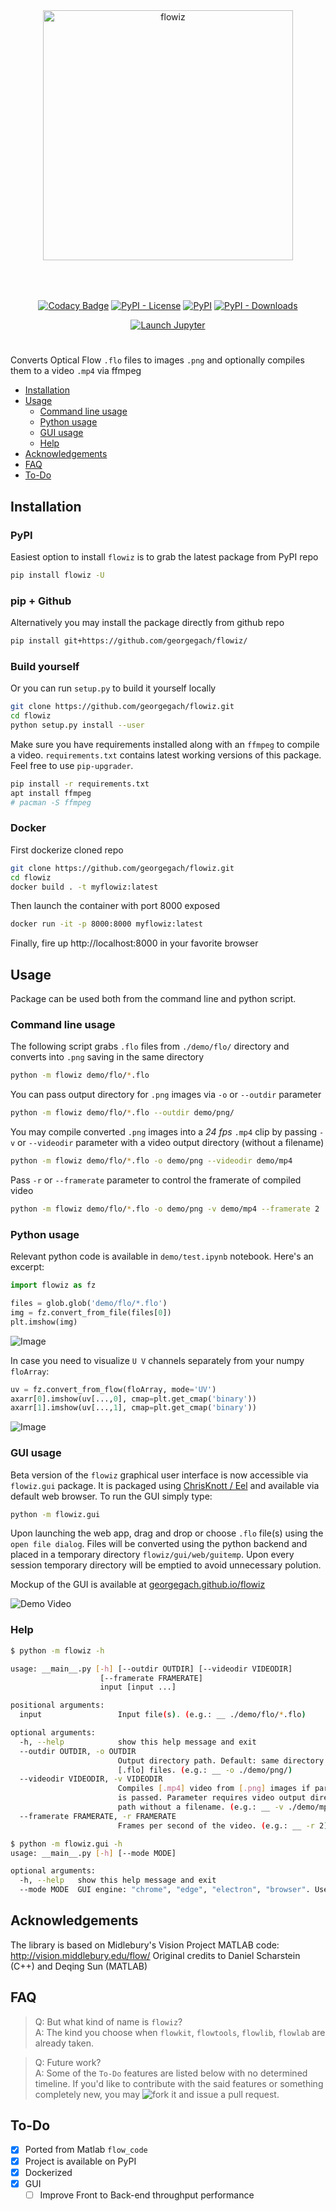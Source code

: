 <p align="center">
<img src="https://raw.githubusercontent.com/georgegach/flowiz/master/flowiz/gui/web/assets/flowiz-logo.png" width=400 alt='flowiz' style="margin:50px;max-width:400px">
<p>
    
<p align="center"><a href="https://www.codacy.com/app/georgegach/flowiz?utm_source=github.com&amp;utm_medium=referral&amp;utm_content=georgegach/flowiz&amp;utm_campaign=Badge_Grade"><img src="https://api.codacy.com/project/badge/Grade/676e7f10fc8a46c28ce69409a587828c" alt="Codacy Badge" /></a>
<a href="https://github.com/georgegach/flowiz/blob/master/LICENSE"><img src="https://img.shields.io/pypi/l/flowiz.svg" alt="PyPI - License" /></a>
<a href="https://pypi.org/project/flowiz/"><img src="https://img.shields.io/pypi/v/flowiz.svg" alt="PyPI" /></a>
<a href="https://pypistats.org/search/flowiz"><img src="https://img.shields.io/pypi/dm/flowiz.svg" alt="PyPI - Downloads" /></a>
    </p>
<p align="center">
<a href="https://mybinder.org/v2/gh/georgegach/flowiz/master?filepath=demo%2Ftest.ipynb"><img src="https://img.shields.io/static/v1.svg?label=launch&amp;message=notebook&amp;color=F37626&amp;style=for-the-badge&amp;logo=jupyter" alt="Launch Jupyter" /></a></p>
</p>

<h1></h1>

Converts Optical Flow `.flo` files to images `.png` and optionally compiles them to a video `.mp4` via ffmpeg

-   [Installation](#installation)
-   [Usage](#usage)
    -   [Command line usage](#command-line-usage)
    -   [Python usage](#python-usage)
    -   [GUI usage](#gui-usage)
    -   [Help](#help)
-   [Acknowledgements](#acknowledgements)
-   [FAQ](#faq)
-   [To-Do](#to-do)

## Installation
### PyPI

Easiest option to install `flowiz` is to grab the latest package from PyPI repo

```bash
pip install flowiz -U
```

### pip + Github
Alternatively you may install the package directly from github repo

```bash
pip install git+https://github.com/georgegach/flowiz/
```

### Build yourself
Or you can run `setup.py` to build it yourself locally

```bash
git clone https://github.com/georgegach/flowiz.git
cd flowiz
python setup.py install --user
```

Make sure you have requirements installed along with an `ffmpeg` to compile a video. `requirements.txt` contains latest working versions of this package. Feel free to use `pip-upgrader`. 
```bash
pip install -r requirements.txt
apt install ffmpeg 
# pacman -S ffmpeg
```

### Docker
First dockerize cloned repo
```bash
git clone https://github.com/georgegach/flowiz.git
cd flowiz
docker build . -t myflowiz:latest
```

Then launch the container with port 8000 exposed
```bash
docker run -it -p 8000:8000 myflowiz:latest
```

Finally, fire up http://localhost:8000 in your favorite browser

## Usage

Package can be used both from the command line and python script.

### Command line usage

The following script grabs `.flo` files from `./demo/flo/` directory and converts into `.png` saving in the same directory

```bash
python -m flowiz demo/flo/*.flo
```

You can pass output directory for `.png` images via `-o` or `--outdir` parameter

```bash
python -m flowiz demo/flo/*.flo --outdir demo/png/
```

You may compile converted `.png` images into a _24 fps_ `.mp4` clip by passing `-v` or `--videodir` parameter with a video output directory (without a filename)

```bash
python -m flowiz demo/flo/*.flo -o demo/png --videodir demo/mp4
```

Pass `-r` or `--framerate` parameter to control the framerate of compiled video

```bash
python -m flowiz demo/flo/*.flo -o demo/png -v demo/mp4 --framerate 2
```

### Python usage

Relevant python code is available in `demo/test.ipynb` notebook. Here's an excerpt:

```python
import flowiz as fz

files = glob.glob('demo/flo/*.flo')
img = fz.convert_from_file(files[0])
plt.imshow(img)
```

![Image](https://raw.githubusercontent.com/georgegach/flowiz/master/demo/png/frame_0001.flo.png)

In case you need to visualize `U V` channels separately from your numpy `floArray`:

```python
uv = fz.convert_from_flow(floArray, mode='UV')
axarr[0].imshow(uv[...,0], cmap=plt.get_cmap('binary'))
axarr[1].imshow(uv[...,1], cmap=plt.get_cmap('binary'))
```

![Image](https://raw.githubusercontent.com/georgegach/flowiz/master/demo/githubassets/uv_flows.png)

### GUI usage

Beta version of the `flowiz` graphical user interface is now accessible via `flowiz.gui` package. It is packaged using [ChrisKnott / Eel](https://github.com/ChrisKnott/Eel) and available via default web browser. To run the GUI simply type:

```bash
python -m flowiz.gui
```

Upon launching the web app, drag and drop or choose `.flo` file(s) using the `open file dialog`. Files will be converted using the python backend and placed in a temporary directory `flowiz/gui/web/guitemp`. Upon every session temporary directory will be emptied to avoid unnecessary polution.  

Mockup of the GUI is available at [georgegach.github.io/flowiz](http://georgegach.github.io/flowiz)

![Demo Video](https://raw.githubusercontent.com/georgegach/flowiz/master/demo/githubassets/flowiz.demo.gif)

### Help

```bash
$ python -m flowiz -h

usage: __main__.py [-h] [--outdir OUTDIR] [--videodir VIDEODIR]
                    [--framerate FRAMERATE]
                    input [input ...]

positional arguments:
  input                 Input file(s). (e.g.: __ ./demo/flo/*.flo)

optional arguments:
  -h, --help            show this help message and exit
  --outdir OUTDIR, -o OUTDIR
                        Output directory path. Default: same directory as
                        [.flo] files. (e.g.: __ -o ./demo/png/)
  --videodir VIDEODIR, -v VIDEODIR
                        Compiles [.mp4] video from [.png] images if parameter
                        is passed. Parameter requires video output directory
                        path without a filename. (e.g.: __ -v ./demo/mp4/)
  --framerate FRAMERATE, -r FRAMERATE
                        Frames per second of the video. (e.g.: __ -r 2)
```

```bash
$ python -m flowiz.gui -h
usage: __main__.py [-h] [--mode MODE]

optional arguments:
  -h, --help   show this help message and exit
  --mode MODE  GUI engine: "chrome", "edge", "electron", "browser". Use "None" when working with Docker.
```

## Acknowledgements

The library is based on Midlebury's Vision Project MATLAB code: <http://vision.middlebury.edu/flow/>
Original credits to Daniel Scharstein (C++) and Deqing Sun (MATLAB)

## FAQ

> Q: But what kind of name is `flowiz`?  
> A: The kind you choose when `flowkit`, `flowtools`, `flowlib`, `flowlab` are already taken.

> Q: Future work?  
> A: Some of the `To-Do` features are listed below with no determined timeline. If you'd like to contribute with the said features or something completely new, you may ![fork it](https://img.shields.io/github/forks/georgegach/flowiz.svg?label=fork%20it&style=social) and issue a pull request. 

## To-Do

-   [x] Ported from Matlab `flow_code`
-   [x] Project is available on PyPI 
-   [x] Dockerized
-   [x] GUI
    -   [ ] Improve Front to Back-end throughput performance
